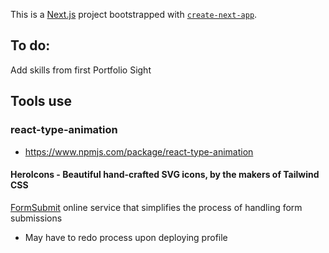This is a [Next.js](https://nextjs.org/) project bootstrapped with [`create-next-app`](https://github.com/vercel/next.js/tree/canary/packages/create-next-app).

## To do:

Add skills from first Portfolio Sight

## Tools use

### react-type-animation

-   https://www.npmjs.com/package/react-type-animation

#### HeroIcons - Beautiful hand-crafted SVG icons, by the makers of Tailwind CSS

[FormSubmit](https://formsubmit.co/)
online service that simplifies the process of handling form submissions

-   May have to redo process upon deploying profile
